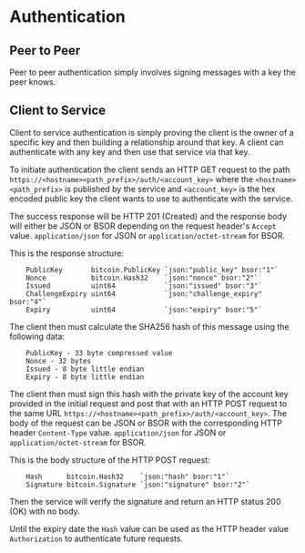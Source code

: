 # Authentication

## Peer to Peer

Peer to peer authentication simply involves signing messages with a key the peer knows.

## Client to Service

Client to service authentication is simply proving the client is the owner of a specific key and then building a relationship around that key. A client can authenticate with any key and then use that service via that key.

To initiate authentication the client sends an HTTP GET request to the path `https://<hostname><path_prefix>/auth/<account_key>` where the `<hostname><path_prefix>` is published by the service and `<account_key>` is the hex encoded public key the client wants to use to authenticate with the service.

The success response will be HTTP 201 (Created) and the response body will either be JSON or BSOR depending on the request header's `Accept` value. `application/json` for JSON or `application/octet-stream` for BSOR.

This is the response structure:

```
	PublicKey       bitcoin.PublicKey `json:"public_key" bsor:"1"`
	Nonce           bitcoin.Hash32    `json:"nonce" bsor:"2"`
	Issued          uint64            `json:"issued" bsor:"3"`
	ChallengeExpiry uint64            `json:"challenge_expiry" bsor:"4"`
	Expiry          uint64            `json:"expiry" bsor:"5"`
```

The client then must calculate the SHA256 hash of this message using the following data:

```
	PublicKey - 33 byte compressed value
	Nonce - 32 bytes
	Issued - 8 byte little endian
	Expiry - 8 byte little endian
```

The client then must sign this hash with the private key of the account key provided in the initial request and post that with an HTTP POST request to the same URL `https://<hostname><path_prefix>/auth/<account_key>`. The body of the request can be JSON or BSOR with the corresponding HTTP header `Content-Type` value. `application/json` for JSON or `application/octet-stream` for BSOR.

This is the body structure of the HTTP POST request:

```
	Hash      bitcoin.Hash32    `json:"hash" bsor:"1"`
	Signature bitcoin.Signature `json:"signature" bsor:"2"`
```

Then the service will verify the signature and return an HTTP status 200 (OK) with no body.

Until the expiry date the `Hash` value can be used as the HTTP header value `Authorization` to authenticate future requests.